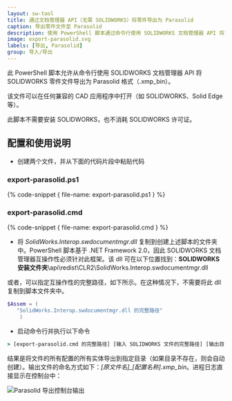 ```yaml
---
layout: sw-tool
title: 通过文档管理器 API（无需 SOLIDWORKS）将零件导出为 Parasolid
caption: 导出零件文件至 Parasolid
description: 使用 PowerShell 脚本通过命令行使用 SOLIDWORKS 文档管理器 API 将零件文件导出为 Parasolid 格式（.xmp_bin）
image: export-parasolid.svg
labels: [导出, Parasolid]
group: 导入/导出
---
```

此 PowerShell 脚本允许从命令行使用 SOLIDWORKS 文档管理器 API 将 SOLIDWORKS 零件文件导出为 Parasolid 格式（.xmp_bin）。

该文件可以在任何兼容的 CAD 应用程序中打开（如 SOLIDWORKS、Solid Edge 等）。

此脚本不需要安装 SOLIDWORKS，也不消耗 SOLIDWORKS 许可证。

## 配置和使用说明

* 创建两个文件，并从下面的代码片段中粘贴代码

### export-parasolid.ps1

{% code-snippet { file-name: export-parasolid.ps1 } %}

### export-parasolid.cmd

{% code-snippet { file-name: export-parasolid.cmd } %}

* 将 *SolidWorks.Interop.swdocumentmgr.dll* 复制到创建上述脚本的文件夹中。PowerShell 脚本基于 .NET Framework 2.0，因此 SOLIDWORKS 文档管理器互操作性必须针对此框架。该 dll 可在以下位置找到：**SOLIDWORKS 安装文件夹**\api\redist\CLR2\SolidWorks.Interop.swdocumentmgr.dll

或者，可以指定互操作性的完整路径，如下所示。在这种情况下，不需要将此 dll 复制到脚本文件夹中。

~~~ ps1
$Assem = ( 
   "SolidWorks.Interop.swdocumentmgr.dll 的完整路径"
    ) 
~~~

* 启动命令行并执行以下命令

~~~ bat
> [export-parasolid.cmd 的完整路径] [输入 SOLIDWORKS 文件的完整路径] [输出目录的完整路径]
~~~

结果是将文件的所有配置的所有实体导出到指定目录（如果目录不存在，则会自动创建）。输出文件的命名方式如下：*[原文件名]_[配置名称].xmp_bin*。进程日志直接显示在控制台中：

![Parasolid 导出控制台输出](export-parasolid-console-output.png)